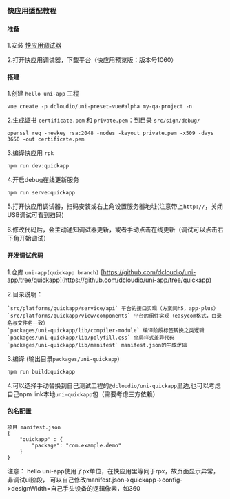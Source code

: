### 快应用适配教程


#### 准备

1.安装 [快应用调试器](https://statres.quickapp.cn/quickapp/quickapp/201806/file/quickapp_debugger.apk)

2.打开快应用调试器，下载平台（快应用预览版：版本号1060）


#### 搭建

1.创建 `hello uni-app` 工程
```
vue create -p dcloudio/uni-preset-vue#alpha my-qa-project -n
```

2.生成证书 `certificate.pem` 和 `private.pem`：到目录 `src/sign/debug/`
```
openssl req -newkey rsa:2048 -nodes -keyout private.pem -x509 -days 3650 -out certificate.pem
```

3.编译快应用 `rpk`
```
npm run dev:quickapp
```

4.开启debug在线更新服务
```
npm run serve:quickapp
```

5.打开快应用调试器，扫码安装或右上角设置服务器地址(注意带上`http://`，关闭USB调试可看到扫码)

6.修改代码后，会主动通知调试器更新，或者手动点击在线更新（调试可以点击右下角开始调试）


#### 开发调试代码

1.仓库 `uni-app(quickapp branch)` [https://github.com/dcloudio/uni-app/tree/quickapp](https://github.com/dcloudio/uni-app/tree/quickapp)

2.目录说明：
```
`src/platforms/quickapp/service/api` 平台的接口实现（方案同h5，app-plus）
`src/platforms/quickapp/view/components` 平台的组件实现（easycom格式，目录名与文件名一致）
`packages/uni-quickapp/lib/compiler-module` 编译阶段标签转换之类逻辑
`packages/uni-quickapp/lib/polyfill.css` 全局样式差异代码
`packages/uni-quickapp/lib/manifest` manifest.json的生成逻辑
```

3.编译 (输出目录`packages/uni-quickapp`)
```
npm run build:quickapp
```

4.可以选择手动替换到自己测试工程的`@dcloudio/uni-quickapp`里边,也可以考虑自己npm link本地`uni-quickapp`包（需要考虑三方依赖）


#### 包名配置
```
项目 manifest.json
{
    "quickapp" : {
        "package": "com.example.demo"
    }
}
```

注意：
hello uni-app使用了px单位，在快应用里等同于rpx，故页面显示异常，非调试ui阶段，
可以自己修改manifest.json->quickapp->config->designWidth=自己手头设备的逻辑像素，如360
